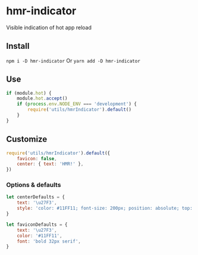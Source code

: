 # hmr-indicator
Visible indication of hot app reload

## Install
`npm i -D hmr-indicator`
Or
`yarn add -D hmr-indicator`

## Use
```javascript
if (module.hot) {
    module.hot.accept()
    if (process.env.NODE_ENV === 'development') {
        require('utils/hmrIndicator').default()
    }
}

```
## Customize
```javascript
require('utils/hmrIndicator').default({
    favicon: false,
    center: { text: 'HMR!' },
})
```
### Options & defaults
```javascript
let centerDefaults = {
    text: '\u27F3',
    style: 'color: #11FF11; font-size: 200px; position: absolute; top: 50%; left: 50%; margin-top: -100px; margin-left: -100px',
}

let faviconDefaults = {
    text: '\u27F3',
    color: '#11FF11',
    font: 'bold 32px serif',
}
```
